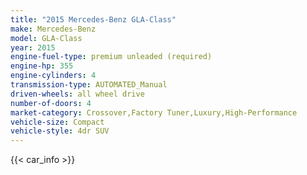 ```yaml
---
title: "2015 Mercedes-Benz GLA-Class"
make: Mercedes-Benz
model: GLA-Class
year: 2015
engine-fuel-type: premium unleaded (required)
engine-hp: 355
engine-cylinders: 4
transmission-type: AUTOMATED_Manual
driven-wheels: all wheel drive
number-of-doors: 4
market-category: Crossover,Factory Tuner,Luxury,High-Performance
vehicle-size: Compact
vehicle-style: 4dr SUV
---
```


{{< car_info >}}
